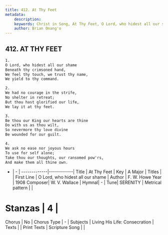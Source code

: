 ```yaml
---
title: 412. At Thy Feet
metadata:
    description: 
    keywords: Christ in Song, At Thy Feet, O Lord, who hidest all our shame, 
    author: Brian Onang'o
---
```



## 412. AT THY FEET

```txt
1.
O Lord, who hidest all our shame
Beneath thy crimsoned hand,
We feel thy touch, we trust thy name,
We yield to thy command.

2.
We had no courage in the strife,
No shelter in retreat;
But thou hast glorified our life,
We lay it at thy feet.

3.
Be thou our King our hearts are thine
Do with us as thou wilt,
So nevermore thy love divine
Be wounded for our guilt.

4.
We ask no ease nor joyous hours
To use for self alone;
Take thou our thoughts, our ransomed pow'rs,
And make them all thine own.
```

- |   -  |
-------------|------------|
Title | At Thy Feet |
Key | A Major |
Titles |  |
First Line | O Lord, who hidest all our shame |
Author | F. W. Howe
Year | 1908
Composer| W. V. Wallace |
Hymnal|  - |
Tune| SERENITY |
Metrical pattern | |
# Stanzas | 4 |
Chorus | No |
Chorus Type | - |
Subjects | Living His Life: Consecration |
Texts |  |
Print Texts | 
Scripture Song |  |
  

